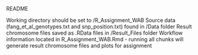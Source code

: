 README

Working directory should be set to /R_Assignment_WAB
Source data (fang_et_al_genotypes.txt and snp_position.txt) found in /Data folder
Result chromosome files saved as .RData files in /Result_Files folder
Workflow information located in R_Assignment_WAB.Rmd - running all chunks will generate result chromosome files and plots for assignment
